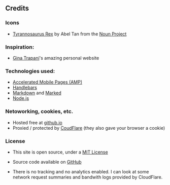 ## Credits

### Icons

- [Tyrannosaurus Rex](https://thenounproject.com/term/tyrannosaurus-rex/375751/) by Abel Tan from the [Noun Project](https://thenounproject.com)

### Inspiration:

- [Gina Trapani](https://ginatrapani.org/)'s amazing personal website

### Technologies used:

- [Accelerated Mobile Pages (AMP)](https://www.ampproject.org/)
- [Handlebars](http://handlebarsjs.com/)
- [Markdown](https://daringfireball.net/projects/markdown/) and [Marked](https://github.com/markedjs/marked)
- [Node.js](https://nodejs.org)

### Netoworking, cookies, etc.

- Hosted free at [github.io](https://pages.github.com/)
- Proxied / protected by [CoudFlare](https://cloudflare.com/) (they also gave your browser a cookie)

### License

- This site is open source, under a [MIT License](https://opensource.org/licenses/MIT)
- Source code available on [GitHub](https://github.com/cdinu/cdinu.github.io)

- There is no tracking and no analytics enabled. I can look at some network request summaries and bandwith logs provided by CloudFlare.

